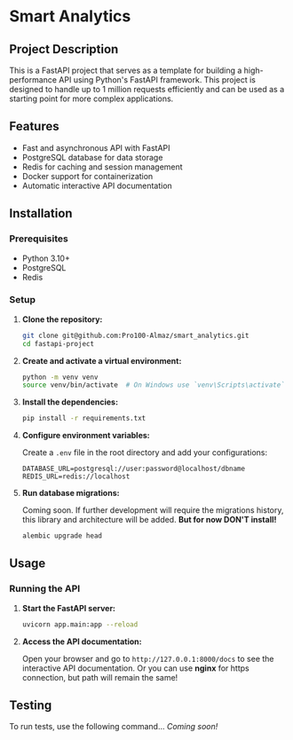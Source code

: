 # Smart Analytics

## Project Description

This is a FastAPI project that serves as a template for building a high-performance API using Python's FastAPI framework. This project is designed to handle up to 1 million requests efficiently and can be used as a starting point for more complex applications.

## Features

- Fast and asynchronous API with FastAPI
- PostgreSQL database for data storage
- Redis for caching and session management
- Docker support for containerization
- Automatic interactive API documentation

## Installation

### Prerequisites

- Python 3.10+
- PostgreSQL
- Redis

### Setup

1. **Clone the repository:**

    ```bash
    git clone git@github.com:Pro100-Almaz/smart_analytics.git
    cd fastapi-project
    ```

2. **Create and activate a virtual environment:**

    ```bash
    python -m venv venv
    source venv/bin/activate  # On Windows use `venv\Scripts\activate`
    ```

3. **Install the dependencies:**

    ```bash
    pip install -r requirements.txt
    ```

4. **Configure environment variables:**

    Create a `.env` file in the root directory and add your configurations:

    ```env
    DATABASE_URL=postgresql://user:password@localhost/dbname
    REDIS_URL=redis://localhost
    ```

5. **Run database migrations:**
    
    Coming soon. If further development will require the migrations history, 
    this library and architecture will be added. **But for now DON'T install!**

    ```bash
    alembic upgrade head
    ```

## Usage

### Running the API

1. **Start the FastAPI server:**

    ```bash
    uvicorn app.main:app --reload
    ```

2. **Access the API documentation:**

    Open your browser and go to `http://127.0.0.1:8000/docs` to see the interactive API documentation. Or you can use
    **nginx** for https connection, but path will remain the same!

## Testing

To run tests, use the following command... <em>Coming soon!</em>

